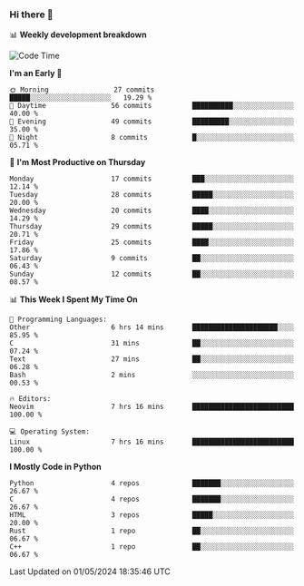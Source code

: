 ### Hi there 👋

📊 **Weekly development breakdown**
<!--START_SECTION:waka-->
![Code Time](http://img.shields.io/badge/Code%20Time-127%20hrs%2017%20mins-blue)

**I'm an Early 🐤** 

```text
🌞 Morning                27 commits          █████░░░░░░░░░░░░░░░░░░░░   19.29 % 
🌆 Daytime                56 commits          ██████████░░░░░░░░░░░░░░░   40.00 % 
🌃 Evening                49 commits          █████████░░░░░░░░░░░░░░░░   35.00 % 
🌙 Night                  8 commits           █░░░░░░░░░░░░░░░░░░░░░░░░   05.71 % 
```
📅 **I'm Most Productive on Thursday** 

```text
Monday                   17 commits          ███░░░░░░░░░░░░░░░░░░░░░░   12.14 % 
Tuesday                  28 commits          █████░░░░░░░░░░░░░░░░░░░░   20.00 % 
Wednesday                20 commits          ████░░░░░░░░░░░░░░░░░░░░░   14.29 % 
Thursday                 29 commits          █████░░░░░░░░░░░░░░░░░░░░   20.71 % 
Friday                   25 commits          ████░░░░░░░░░░░░░░░░░░░░░   17.86 % 
Saturday                 9 commits           ██░░░░░░░░░░░░░░░░░░░░░░░   06.43 % 
Sunday                   12 commits          ██░░░░░░░░░░░░░░░░░░░░░░░   08.57 % 
```


📊 **This Week I Spent My Time On** 

```text
💬 Programming Languages: 
Other                    6 hrs 14 mins       █████████████████████░░░░   85.95 % 
C                        31 mins             ██░░░░░░░░░░░░░░░░░░░░░░░   07.24 % 
Text                     27 mins             ██░░░░░░░░░░░░░░░░░░░░░░░   06.28 % 
Bash                     2 mins              ░░░░░░░░░░░░░░░░░░░░░░░░░   00.53 % 

🔥 Editors: 
Neovim                   7 hrs 16 mins       █████████████████████████   100.00 % 

💻 Operating System: 
Linux                    7 hrs 16 mins       █████████████████████████   100.00 % 
```

**I Mostly Code in Python** 

```text
Python                   4 repos             ███████░░░░░░░░░░░░░░░░░░   26.67 % 
C                        4 repos             ███████░░░░░░░░░░░░░░░░░░   26.67 % 
HTML                     3 repos             █████░░░░░░░░░░░░░░░░░░░░   20.00 % 
Rust                     1 repo              ██░░░░░░░░░░░░░░░░░░░░░░░   06.67 % 
C++                      1 repo              ██░░░░░░░░░░░░░░░░░░░░░░░   06.67 % 
```




 Last Updated on 01/05/2024 18:35:46 UTC
<!--END_SECTION:waka-->
<!--
**R-enanVieira/R-enanVieira** is a ✨ _special_ ✨ repository because its `README.md` (this file) appears on your GitHub profile.

Here are some ideas to get you started:

- 🔭 I’m currently working on ...
- 🌱 I’m currently learning ...
- 👯 I’m looking to collaborate on ...
- 🤔 I’m looking for help with ...
- 💬 Ask me about ...
- 📫 How to reach me: ...
- 😄 Pronouns: ...
- ⚡ Fun fact: ...
-->
